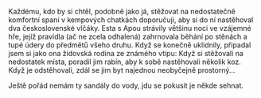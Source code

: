 <!-- dcterms:identifier = riderweblog#169 -->
<!-- dcterms:title = Nocování s vlčicemi -->
<!-- dcterms:abstract = Zdají se vám polní podmínky v kempech nepohodlné? Vezměte si s sebou vlčáka! -->
<!-- np9:categoryId = 1 -->
<!-- x4w:category = Koně -->
<!-- np9:authorId = 1 -->
<!-- np9:authorEmail = michal.valasek@altairis.cz -->
<!-- dcterms:creator = Michal Altair Valášek -->
<!-- dcterms:created = 2004-09-04T08:14:06.513+02:00 -->
<!-- dcterms:date = 2004-09-04T08:14:06.513+02:00 -->

Každému, kdo by si chtěl, podobně jako já, stěžovat na nedostatečně komfortní spaní v kempových chatkách doporučuji, aby si do ní nastěhoval dva československé vlčáky. Esta s Apou strávily většinu noci ve vzájemné hře, jejíž pravidla (ač ne zcela odhalená) zahrnovala běhání po stěnách a tupé údery do předmětů všeho druhu. Když se konečně uklidnily, připadal jsem si jako ona židovská rodina ze známého vtipu: Když si stěžovali na nedostatek místa, poradil jim rabín, aby k sobě nastěhovali několik koz. Když je odstěhovali, zdál se jim byt najednou neobyčejně prostorný...

Ještě pořád nemám ty sandály do vody, jdu se pokusit je někde sehnat.